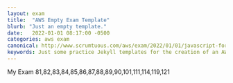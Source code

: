 ```yaml
---
layout: exam
title:  "AWS Empty Exam Template"
blurb: "Just an empty template."
date:   2022-01-01 08:17:00 -0500
categories: aws exam
canonical: http://www.scrumtuous.com/aws/exam/2022/01/01/javascript-for-aws-practitioner.html
keywords: Just some practice Jekyll templates for the creation of an AWS certification exam site.
---
```

My Exam 81,82,83,84,85,86,87,88,89,90,101,111,114,119,121
<div id="root" data-param='{ "quid" : { "$in" : [81,82,83,84,85,86,87,88,89,90,101,111,114,119,121] } }'></div>
